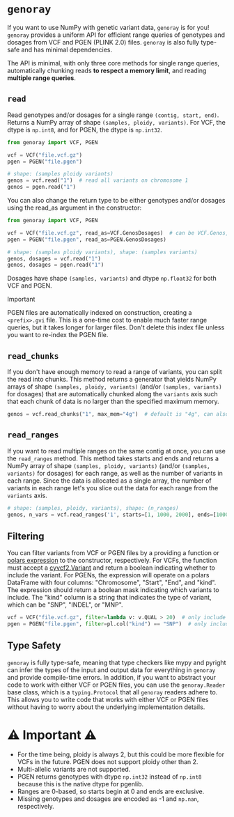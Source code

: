 # `genoray`

If you want to use NumPy with genetic variant data, `genoray` is for you! `genoray` provides a uniform API for efficient range queries of genotypes and dosages from VCF and PGEN (PLINK 2.0) files. `genoray` is also fully type-safe and has minimal dependencies.

The API is minimal, with only three core methods for single range queries, automatically chunking reads **to respect a memory limit**, and reading **multiple range queries**.

## `read`
Read genotypes and/or dosages for a single range `(contig, start, end)`. Returns a NumPy array of shape `(samples, ploidy, variants)`. For VCF, the dtype is `np.int8`, and for PGEN, the dtype is `np.int32`.

```python
from genoray import VCF, PGEN

vcf = VCF("file.vcf.gz")
pgen = PGEN("file.pgen")

# shape: (samples ploidy variants)
genos = vcf.read("1")  # read all variants on chromosome 1
genos = pgen.read("1")
```

You can also change the return type to be either genotypes and/or dosages using the read_as argument in the constructor:

```python
from genoray import VCF, PGEN

vcf = VCF("file.vcf.gz", read_as=VCF.GenosDosages)  # can be VCF.Genos, VCF.Dosages, or VCF.GenosDosages
pgen = PGEN("file.pgen", read_as=PGEN.GenosDosages)

# shape: (samples ploidy variants), shape: (samples variants)
genos, dosages = vcf.read("1")
genos, dosages = pgen.read("1")
```

Dosages have shape `(samples, variants)` and dtype `np.float32` for both VCF and PGEN.

> [!IMPORTANT]
> PGEN files are automatically indexed on construction, creating a `<prefix>.gvi` file. This is a one-time cost to enable much faster range queries, but it takes longer for larger files. Don't delete this index file unless you want to re-index the PGEN file.

## `read_chunks`
If you don't have enough memory to read a range of variants, you can split the read into chunks. This method returns a generator that yields NumPy arrays of shape `(samples, ploidy, variants)` (and/or `(samples, variants)` for dosages) that are automatically chunked along the `variants` axis such that each chunk of data is no larger than the specified maximum memory.

```python
genos = vcf.read_chunks("1", max_mem="4g")  # default is "4g", can also be capitalized or be "GB", for example
```

## `read_ranges`
If you want to read multiple ranges on the same contig at once, you can use the `read_ranges` method. This method takes starts and ends and returns a NumPy array of shape `(samples, ploidy, variants)` (and/or `(samples, variants)` for dosages) for each range, as well as the number of variants in each range. Since the data is allocated as a single array, the number of variants in each range let's you slice out the data for each range from the `variants` axis.

```python
# shape: (samples, ploidy, variants), shape: (n_ranges)
genos, n_vars = vcf.read_ranges('1', starts=[1, 1000, 2000], ends=[1000, 2000, 3000])
```

## Filtering

You can filter variants from VCF or PGEN files by a providing a function or [polars expression](https://docs.pola.rs/user-guide/concepts/expressions-and-contexts/) to the constructor, respectively. For VCFs, the function must accept a [cyvcf2.Variant](https://brentp.github.io/cyvcf2/docstrings.html#cyvcf2.cyvcf2.Variant) and return a boolean indicating whether to include the variant. For PGENs, the expression will operate on a polars DataFrame with four columns: "Chromosome", "Start", "End", and "kind". The expression should return a boolean mask indicating which variants to include. The "kind" column is a string that indicates the type of variant, which can be "SNP", "INDEL", or "MNP".

```python
vcf = VCF("file.vcf.gz", filter=lambda v: v.QUAL > 20)  # only include variants with quality > 20
pgen = PGEN("file.pgen", filter=pl.col("kind") == "SNP")  # only include SNPs
```

## Type Safety

`genoray` is fully type-safe, meaning that type checkers like mypy and pyright can infer the types of the input and output data for everything in `genoray` and provide compile-time errors. In addition, if you want to abstract your code to work with either VCF or PGEN files, you can use the `genoray.Reader` base class, which is a `typing.Protocol` that all `genoray` readers adhere to. This allows you to write code that works with either VCF or PGEN files without having to worry about the underlying implementation details.

# ⚠️ Important ⚠️

- For the time being, ploidy is always 2, but this could be more flexible for VCFs in the future. PGEN does not support ploidy other than 2.
- Multi-allelic variants are not supported.
- PGEN returns genotypes with dtype `np.int32` instead of `np.int8` because this is the native dtype for pgenlib.
- Ranges are 0-based, so starts begin at 0 and ends are exclusive.
- Missing genotypes and dosages are encoded as -1 and `np.nan`, respectively.